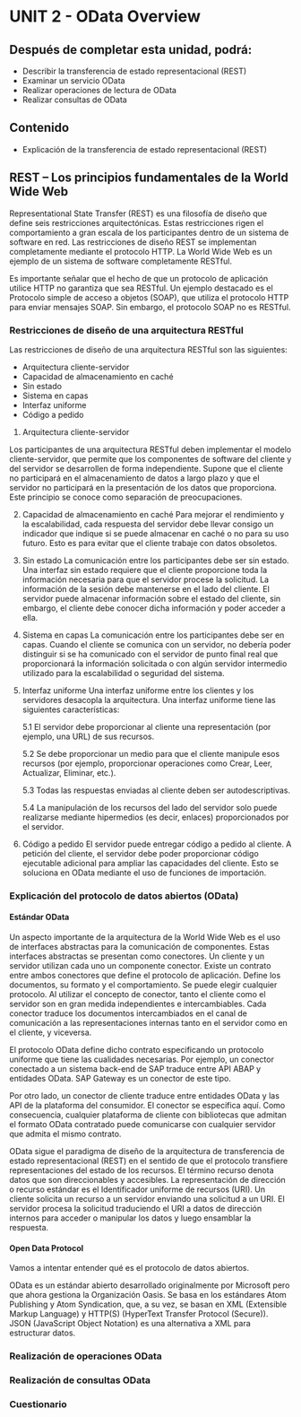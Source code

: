 # UNIT 2 - OData Overview

## Después de completar esta unidad, podrá:

* Describir la transferencia de estado representacional (REST)
* Examinar un servicio OData
* Realizar operaciones de lectura de OData
* Realizar consultas de OData

## Contenido

- Explicación de la transferencia de estado representacional (REST)

## REST – Los principios fundamentales de la World Wide Web

Representational State Transfer (REST) ​​es una filosofía de diseño que define seis restricciones arquitectónicas. Estas restricciones rigen el comportamiento a gran escala de los participantes dentro de un sistema de software en red. Las restricciones de diseño REST se implementan completamente mediante el protocolo HTTP. La World Wide Web es un ejemplo de un sistema de software completamente RESTful.

Es importante señalar que el hecho de que un protocolo de aplicación utilice HTTP no garantiza que sea RESTful. Un ejemplo destacado es el Protocolo simple de acceso a objetos (SOAP), que utiliza el protocolo HTTP para enviar mensajes SOAP. Sin embargo, el protocolo SOAP no es RESTful.

### Restricciones de diseño de una arquitectura RESTful

Las restricciones de diseño de una arquitectura RESTful son las siguientes:

* Arquitectura cliente-servidor
* Capacidad de almacenamiento en caché
* Sin estado
* Sistema en capas
* Interfaz uniforme
* Código a pedido

1. Arquitectura cliente-servidor

Los participantes de una arquitectura RESTful deben implementar el modelo cliente-servidor, que permite que los componentes de software del cliente y del servidor se desarrollen de forma independiente. Supone que el cliente no participará en el almacenamiento de datos a largo plazo y que el servidor no participará en la presentación de los datos que proporciona. Este principio se conoce como separación de preocupaciones.


2. Capacidad de almacenamiento en caché
Para mejorar el rendimiento y la escalabilidad, cada respuesta del servidor debe llevar consigo un indicador que indique si se puede almacenar en caché o no para su uso futuro. Esto es para evitar que el cliente trabaje con datos obsoletos.


3. Sin estado
La comunicación entre los participantes debe ser sin estado. Una interfaz sin estado requiere que el cliente proporcione toda la información necesaria para que el servidor procese la solicitud. La información de la sesión debe mantenerse en el lado del cliente. El servidor puede almacenar información sobre el estado del cliente, sin embargo, el cliente debe conocer dicha información y poder acceder a ella.


4. Sistema en capas
La comunicación entre los participantes debe ser en capas. Cuando el cliente se comunica con un servidor, no debería poder distinguir si se ha comunicado con el servidor de punto final real que proporcionará la información solicitada o con algún servidor intermedio utilizado para la escalabilidad o seguridad del sistema.

5. Interfaz uniforme
Una interfaz uniforme entre los clientes y los servidores desacopla la arquitectura. Una interfaz uniforme tiene las siguientes características:

    5.1 El servidor debe proporcionar al cliente una representación (por ejemplo, una URL) de sus recursos.

    5.2 Se debe proporcionar un medio para que el cliente manipule esos recursos (por ejemplo, proporcionar operaciones como Crear, Leer, Actualizar, Eliminar, etc.).

    5.3 Todas las respuestas enviadas al cliente deben ser autodescriptivas.

    5.4 La manipulación de los recursos del lado del servidor solo puede realizarse mediante hipermedios (es decir, enlaces) proporcionados por el servidor.

6. Código a pedido
El servidor puede entregar código a pedido al cliente. A petición del cliente, el servidor debe poder proporcionar código ejecutable adicional para ampliar las capacidades del cliente. Esto se soluciona en OData mediante el uso de funciones de importación.


### Explicación del protocolo de datos abiertos (OData)

#### Estándar OData

Un aspecto importante de la arquitectura de la World Wide Web es el uso de interfaces abstractas para la comunicación de componentes. Estas interfaces abstractas se presentan como conectores. Un cliente y un servidor utilizan cada uno un componente conector. Existe un contrato entre ambos conectores que define el protocolo de aplicación. Define los documentos, su formato y el comportamiento. Se puede elegir cualquier protocolo. Al utilizar el concepto de conector, tanto el cliente como el servidor son en gran medida independientes e intercambiables. Cada conector traduce los documentos intercambiados en el canal de comunicación a las representaciones internas tanto en el servidor como en el cliente, y viceversa.

El protocolo OData define dicho contrato especificando un protocolo uniforme que tiene las cualidades necesarias. Por ejemplo, un conector conectado a un sistema back-end de SAP traduce entre API ABAP y entidades OData. SAP Gateway es un conector de este tipo.

Por otro lado, un conector de cliente traduce entre entidades OData y las API de la plataforma del consumidor. El conector se especifica aquí. Como consecuencia, cualquier plataforma de cliente con bibliotecas que admitan el formato OData contratado puede comunicarse con cualquier servidor que admita el mismo contrato.

OData sigue el paradigma de diseño de la arquitectura de transferencia de estado representacional (REST) ​​en el sentido de que el protocolo transfiere representaciones del estado de los recursos. El término recurso denota datos que son direccionables y accesibles. La representación de dirección o recurso estándar es el Identificador uniforme de recursos (URI). Un cliente solicita un recurso a un servidor enviando una solicitud a un URI. El servidor procesa la solicitud traduciendo el URI a datos de dirección internos para acceder o manipular los datos y luego ensamblar la respuesta.

#### Open Data Protocol
Vamos a intentar entender qué es el protocolo de datos abiertos.

OData es un estándar abierto desarrollado originalmente por Microsoft pero que ahora gestiona la Organización Oasis. Se basa en los estándares Atom Publishing y Atom Syndication, que, a su vez, se basan en XML (Extensible Markup Language) y HTTP(S) (HyperText Transfer Protocol (Secure)). JSON (JavaScript Object Notation) es una alternativa a XML para estructurar datos.


### Realización de operaciones OData

### Realización de consultas OData

### Cuestionario